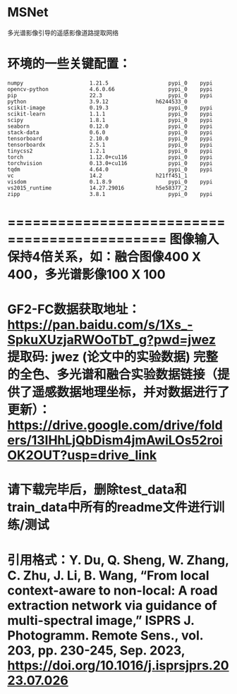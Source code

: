 # MSNet

多光谱影像引导的遥感影像道路提取网络

环境的一些关键配置：
 =============================================
    numpy                     1.21.5                   pypi_0    pypi
    opencv-python             4.6.0.66                 pypi_0    pypi
    pip                       22.3                     pypi_0    pypi
    python                    3.9.12               h6244533_0
    scikit-image              0.19.3                   pypi_0    pypi
    scikit-learn              1.1.1                    pypi_0    pypi
    scipy                     1.8.1                    pypi_0    pypi
    seaborn                   0.12.0                   pypi_0    pypi
    stack-data                0.6.0                    pypi_0    pypi
    tensorboard               2.10.0                   pypi_0    pypi
    tensorboardx              2.5.1                    pypi_0    pypi
    tinycss2                  1.2.1                    pypi_0    pypi
    torch                     1.12.0+cu116             pypi_0    pypi
    torchvision               0.13.0+cu116             pypi_0    pypi
    tqdm                      4.64.0                   pypi_0    pypi
    vc                        14.2                 h21ff451_1
    visdom                    0.1.8.9                  pypi_0    pypi
    vs2015_runtime            14.27.29016          h5e58377_2
    zipp                      3.8.1                    pypi_0    pypi
 =============================================
 图像输入保持4倍关系，如：融合图像400 X 400，多光谱影像100 X 100
 =============================================
 GF2-FC数据获取地址：
 https://pan.baidu.com/s/1Xs_-SpkuXUzjaRWOoTbT_g?pwd=jwez 提取码: jwez (论文中的实验数据)
 完整的全色、多光谱和融合实验数据链接（提供了遥感数据地理坐标，并对数据进行了更新）：
 https://drive.google.com/drive/folders/13IHhLjQbDism4jmAwiLOs52roiOK2OUT?usp=drive_link
 =============================================
 请下载完毕后，删除test_data和train_data中所有的readme文件进行训练/测试
 =============================================
 引用格式：Y. Du, Q. Sheng, W. Zhang, C. Zhu, J. Li, B. Wang, “From local context-aware to non-local: A road extraction network via guidance of multi-spectral image,” ISPRS J. 
 Photogramm. Remote Sens., vol. 203, pp. 230-245, Sep. 2023, https://doi.org/10.1016/j.isprsjprs.2023.07.026
 =============================================
